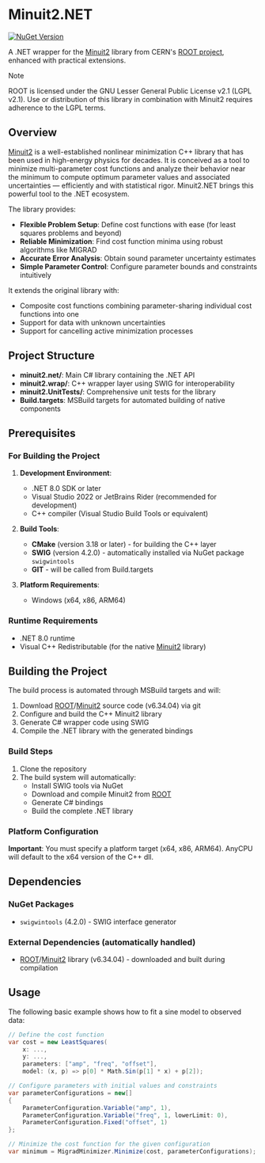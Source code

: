 # Minuit2.NET

[![NuGet Version](https://img.shields.io/nuget/v/minuit2.net.svg)](https://www.nuget.org/packages/minuit2.net/)

A .NET wrapper for the [Minuit2](https://root.cern.ch/doc/master/Minuit2Page.html) library from CERN's [ROOT project](https://root.cern/), enhanced with practical extensions.

> [!NOTE]
> ROOT is licensed under the GNU Lesser General Public License v2.1 (LGPL v2.1).
> Use or distribution of this library in combination with Minuit2 requires adherence to the LGPL terms.

## Overview

[Minuit2](https://root.cern.ch/doc/master/Minuit2Page.html) is a well-established nonlinear minimization C++ library that has been used in high-energy physics for decades.
It is conceived as a tool to minimize multi-parameter cost functions and analyze their behavior near the minimum to
compute optimum parameter values and associated uncertainties — efficiently and with statistical rigor. Minuit2.NET
brings this powerful tool to the .NET ecosystem.

The library provides:
- **Flexible Problem Setup**: Define cost functions with ease (for least squares problems and beyond)
- **Reliable Minimization**: Find cost function minima using robust algorithms like MIGRAD
- **Accurate Error Analysis**: Obtain sound parameter uncertainty estimates
- **Simple Parameter Control**: Configure parameter bounds and constraints intuitively

It extends the original library with:
- Composite cost functions combining parameter-sharing individual cost functions into one
- Support for data with unknown uncertainties
- Support for cancelling active minimization processes

## Project Structure

- **minuit2.net/**: Main C# library containing the .NET API
- **minuit2.wrap/**: C++ wrapper layer using SWIG for interoperability
- **minuit2.UnitTests/**: Comprehensive unit tests for the library
- **Build.targets**: MSBuild targets for automated building of native components

## Prerequisites

### For Building the Project

1. **Development Environment**:
   - .NET 8.0 SDK or later
   - Visual Studio 2022 or JetBrains Rider (recommended for development)
   - C++ compiler (Visual Studio Build Tools or equivalent)

2. **Build Tools**:
   - **CMake** (version 3.18 or later) - for building the C++ layer
   - **SWIG** (version 4.2.0) - automatically installed via NuGet package `swigwintools`
   - **GIT** - will be called from Build.targets

3. **Platform Requirements**:
   - Windows (x64, x86, ARM64)

### Runtime Requirements

- .NET 8.0 runtime
- Visual C++ Redistributable (for the native [Minuit2](https://root.cern.ch/doc/master/Minuit2Page.html) library)

## Building the Project

The build process is automated through MSBuild targets and will:

1. Download [ROOT](https://github.com/root-project/root)/[Minuit2](https://root.cern.ch/doc/master/Minuit2Page.html) source code (v6.34.04) via git
2. Configure and build the C++ Minuit2 library
3. Generate C# wrapper code using SWIG
4. Compile the .NET library with the generated bindings

### Build Steps

1. Clone the repository
2. The build system will automatically:
   - Install SWIG tools via NuGet
   - Download and compile Minuit2 from [ROOT](https://github.com/root-project/root)
   - Generate C# bindings
   - Build the complete .NET library

### Platform Configuration

**Important**: You must specify a platform target (x64, x86, ARM64). AnyCPU will default to the x64 version of the C++ dll.

## Dependencies

### NuGet Packages
- `swigwintools` (4.2.0) - SWIG interface generator

### External Dependencies (automatically handled)
- [ROOT](https://github.com/root-project/root)/[Minuit2](https://root.cern.ch/doc/master/Minuit2Page.html) library (v6.34.04) - downloaded and built during compilation

## Usage

The following basic example shows how to fit a sine model to observed data:

```csharp
// Define the cost function
var cost = new LeastSquares(
    x: ...,
    y: ...,
    parameters: ["amp", "freq", "offset"],
    model: (x, p) => p[0] * Math.Sin(p[1] * x) + p[2]);

// Configure parameters with initial values and constraints
var parameterConfigurations = new[]
{
    ParameterConfiguration.Variable("amp", 1),
    ParameterConfiguration.Variable("freq", 1, lowerLimit: 0),
    ParameterConfiguration.Fixed("offset", 1)
};

// Minimize the cost function for the given configuration
var minimum = MigradMinimizer.Minimize(cost, parameterConfigurations);
```
